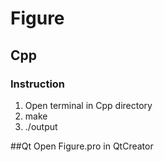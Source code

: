# Figure

## Cpp
### Instruction
1. Open terminal in Cpp directory
2. make
3. ./output

##Qt
Open Figure.pro in QtCreator
